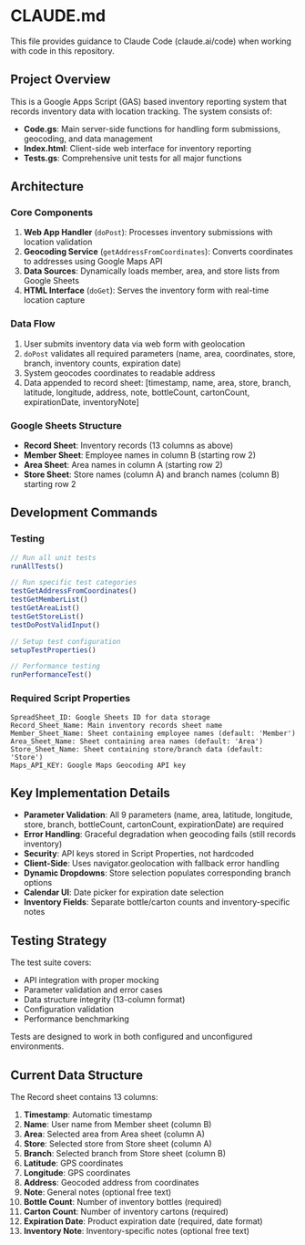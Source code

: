 # CLAUDE.md

This file provides guidance to Claude Code (claude.ai/code) when working with code in this repository.

## Project Overview

This is a Google Apps Script (GAS) based inventory reporting system that records inventory data with location tracking. The system consists of:

- **Code.gs**: Main server-side functions for handling form submissions, geocoding, and data management
- **Index.html**: Client-side web interface for inventory reporting
- **Tests.gs**: Comprehensive unit tests for all major functions

## Architecture

### Core Components

1. **Web App Handler** (`doPost`): Processes inventory submissions with location validation
2. **Geocoding Service** (`getAddressFromCoordinates`): Converts coordinates to addresses using Google Maps API
3. **Data Sources**: Dynamically loads member, area, and store lists from Google Sheets
4. **HTML Interface** (`doGet`): Serves the inventory form with real-time location capture

### Data Flow

1. User submits inventory data via web form with geolocation
2. `doPost` validates all required parameters (name, area, coordinates, store, branch, inventory counts, expiration date)
3. System geocodes coordinates to readable address
4. Data appended to record sheet: [timestamp, name, area, store, branch, latitude, longitude, address, note, bottleCount, cartonCount, expirationDate, inventoryNote]

### Google Sheets Structure

- **Record Sheet**: Inventory records (13 columns as above)
- **Member Sheet**: Employee names in column B (starting row 2)
- **Area Sheet**: Area names in column A (starting row 2)
- **Store Sheet**: Store names (column A) and branch names (column B) starting row 2

## Development Commands

### Testing
```javascript
// Run all unit tests
runAllTests()

// Run specific test categories
testGetAddressFromCoordinates()
testGetMemberList() 
testGetAreaList()
testGetStoreList()
testDoPostValidInput()

// Setup test configuration
setupTestProperties()

// Performance testing
runPerformanceTest()
```

### Required Script Properties
```
SpreadSheet_ID: Google Sheets ID for data storage
Record_Sheet_Name: Main inventory records sheet name
Member_Sheet_Name: Sheet containing employee names (default: 'Member')
Area_Sheet_Name: Sheet containing area names (default: 'Area')
Store_Sheet_Name: Sheet containing store/branch data (default: 'Store')
Maps_API_KEY: Google Maps Geocoding API key
```

## Key Implementation Details

- **Parameter Validation**: All 9 parameters (name, area, latitude, longitude, store, branch, bottleCount, cartonCount, expirationDate) are required
- **Error Handling**: Graceful degradation when geocoding fails (still records inventory)
- **Security**: API keys stored in Script Properties, not hardcoded
- **Client-Side**: Uses navigator.geolocation with fallback error handling
- **Dynamic Dropdowns**: Store selection populates corresponding branch options
- **Calendar UI**: Date picker for expiration date selection
- **Inventory Fields**: Separate bottle/carton counts and inventory-specific notes

## Testing Strategy

The test suite covers:
- API integration with proper mocking
- Parameter validation and error cases
- Data structure integrity (13-column format)
- Configuration validation
- Performance benchmarking

Tests are designed to work in both configured and unconfigured environments.

## Current Data Structure

The Record sheet contains 13 columns:
1. **Timestamp**: Automatic timestamp
2. **Name**: User name from Member sheet (column B)
3. **Area**: Selected area from Area sheet (column A)
4. **Store**: Selected store from Store sheet (column A)
5. **Branch**: Selected branch from Store sheet (column B)
6. **Latitude**: GPS coordinates
7. **Longitude**: GPS coordinates
8. **Address**: Geocoded address from coordinates
9. **Note**: General notes (optional free text)
10. **Bottle Count**: Number of inventory bottles (required)
11. **Carton Count**: Number of inventory cartons (required)
12. **Expiration Date**: Product expiration date (required, date format)
13. **Inventory Note**: Inventory-specific notes (optional free text)